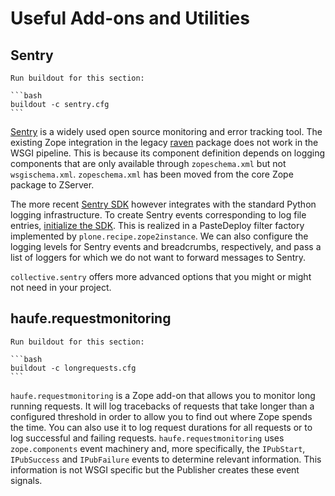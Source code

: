 # Useful Add-ons and Utilities

## Sentry

````{sidebar} Build now
Run buildout for this section:

```bash
buildout -c sentry.cfg
```
````

[Sentry](https://sentry.io) is a widely used open source monitoring and error tracking tool.
The existing Zope integration in the legacy [raven](https://pypi.python.org/project/raven) package does not work in the WSGI pipeline.
This is because its component definition depends on logging components that are only available through `zopeschema.xml` but not `wsgischema.xml`.
`zopeschema.xml` has been moved from the core Zope package to ZServer.

The more recent [Sentry SDK](https://github.com/getsentry/sentry-python) however integrates with the standard Python logging infrastructure.
To create Sentry events corresponding to log file entries, [initialize the SDK](https://docs.sentry.io/platforms/python/logging).
This is realized in a PasteDeploy filter factory implemented by `plone.recipe.zope2instance`.
We can also configure the logging levels for Sentry events and breadcrumbs, respectively, and pass a list of loggers for which we do not want to forward messages to Sentry.

`collective.sentry` offers more advanced options that you might or might not need in your project.

## haufe.requestmonitoring

````{sidebar} Build now
Run buildout for this section:

```bash
buildout -c longrequests.cfg
```
````

`haufe.requestmonitoring` is a Zope add-on that allows you to monitor long running requests.
It will log tracebacks of requests that take longer than a configured threshold in order to allow you to find out where Zope spends the time.
You can also use it to log request durations for all requests or to log successful and failing requests.
`haufe.requestmonitoring` uses `zope.components` event machinery and, more specifically, the `IPubStart`, `IPubSuccess` and `IPubFailure` events to determine relevant information.
This information is not WSGI specific but the Publisher creates these event signals.
